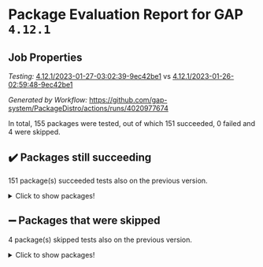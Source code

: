 # Package Evaluation Report for GAP `4.12.1`

## Job Properties

*Testing:* [4.12.1/2023-01-27-03:02:39-9ec42be1](https://github.com/gap-system/PackageDistro/blob/data/reports/4.12.1/2023-01-27-03:02:39-9ec42be1) vs [4.12.1/2023-01-26-02:59:48-9ec42be1](https://github.com/gap-system/PackageDistro/blob/data/reports/4.12.1/2023-01-26-02:59:48-9ec42be1)

*Generated by Workflow:* https://github.com/gap-system/PackageDistro/actions/runs/4020977674

In total, 155 packages were tested, out of which 151 succeeded, 0 failed and 4 were skipped.

## :heavy_check_mark: Packages still succeeding

151 package(s) succeeded tests also on the previous version.
<details><summary>Click to show packages!</summary>

- 4ti2interface 2023.01-01 [(success)](https://github.com/gap-system/PackageDistro/actions/runs/4020977674/jobs/6909602070)
- ace 5.6.2 [(success)](https://github.com/gap-system/PackageDistro/actions/runs/4020977674/jobs/6909602146)
- aclib 1.3.2 [(success)](https://github.com/gap-system/PackageDistro/actions/runs/4020977674/jobs/6909602235)
- agt 0.3.1 [(success)](https://github.com/gap-system/PackageDistro/actions/runs/4020977674/jobs/6909602314)
- alnuth 3.2.1 [(success)](https://github.com/gap-system/PackageDistro/actions/runs/4020977674/jobs/6909602401)
- anupq 3.3.0 [(success)](https://github.com/gap-system/PackageDistro/actions/runs/4020977674/jobs/6909602478)
- atlasrep 2.1.6 [(success)](https://github.com/gap-system/PackageDistro/actions/runs/4020977674/jobs/6909602546)
- autodoc 2022.10.20 [(success)](https://github.com/gap-system/PackageDistro/actions/runs/4020977674/jobs/6909602603)
- automata 1.15 [(success)](https://github.com/gap-system/PackageDistro/actions/runs/4020977674/jobs/6909602673)
- automgrp 1.3.2 [(success)](https://github.com/gap-system/PackageDistro/actions/runs/4020977674/jobs/6909602728)
- autpgrp 1.11 [(success)](https://github.com/gap-system/PackageDistro/actions/runs/4020977674/jobs/6909602789)
- cap 2023.01-09 [(success)](https://github.com/gap-system/PackageDistro/actions/runs/4020977674/jobs/6909602859)
- caratinterface 2.3.4 [(success)](https://github.com/gap-system/PackageDistro/actions/runs/4020977674/jobs/6909602922)
- cddinterface 2022.11.01 [(success)](https://github.com/gap-system/PackageDistro/actions/runs/4020977674/jobs/6909602971)
- circle 1.6.5 [(success)](https://github.com/gap-system/PackageDistro/actions/runs/4020977674/jobs/6909603024)
- classicpres 1.22 [(success)](https://github.com/gap-system/PackageDistro/actions/runs/4020977674/jobs/6909603099)
- cohomolo 1.6.11 [(success)](https://github.com/gap-system/PackageDistro/actions/runs/4020977674/jobs/6909603158)
- congruence 1.2.4 [(success)](https://github.com/gap-system/PackageDistro/actions/runs/4020977674/jobs/6909603209)
- corelg 1.56 [(success)](https://github.com/gap-system/PackageDistro/actions/runs/4020977674/jobs/6909603269)
- crime 1.6 [(success)](https://github.com/gap-system/PackageDistro/actions/runs/4020977674/jobs/6909603357)
- crisp 1.4.6 [(success)](https://github.com/gap-system/PackageDistro/actions/runs/4020977674/jobs/6909603419)
- crypting 0.10.4 [(success)](https://github.com/gap-system/PackageDistro/actions/runs/4020977674/jobs/6909603544)
- cryst 4.1.25 [(success)](https://github.com/gap-system/PackageDistro/actions/runs/4020977674/jobs/6909603609)
- crystcat 1.1.10 [(success)](https://github.com/gap-system/PackageDistro/actions/runs/4020977674/jobs/6909603685)
- ctbllib 1.3.4 [(success)](https://github.com/gap-system/PackageDistro/actions/runs/4020977674/jobs/6909603736)
- cubefree 1.19 [(success)](https://github.com/gap-system/PackageDistro/actions/runs/4020977674/jobs/6909603830)
- curlinterface 2.3.1 [(success)](https://github.com/gap-system/PackageDistro/actions/runs/4020977674/jobs/6909603908)
- cvec 2.7.6 [(success)](https://github.com/gap-system/PackageDistro/actions/runs/4020977674/jobs/6909604005)
- datastructures 0.3.0 [(success)](https://github.com/gap-system/PackageDistro/actions/runs/4020977674/jobs/6909604086)
- deepthought 1.0.6 [(success)](https://github.com/gap-system/PackageDistro/actions/runs/4020977674/jobs/6909604200)
- design 1.7 [(success)](https://github.com/gap-system/PackageDistro/actions/runs/4020977674/jobs/6909604277)
- difsets 2.3.1 [(success)](https://github.com/gap-system/PackageDistro/actions/runs/4020977674/jobs/6909604390)
- digraphs 1.6.1 [(success)](https://github.com/gap-system/PackageDistro/actions/runs/4020977674/jobs/6909604469)
- edim 1.3.6 [(success)](https://github.com/gap-system/PackageDistro/actions/runs/4020977674/jobs/6909604534)
- example 4.3.3 [(success)](https://github.com/gap-system/PackageDistro/actions/runs/4020977674/jobs/6909604590)
- examplesforhomalg 2022.11-01 [(success)](https://github.com/gap-system/PackageDistro/actions/runs/4020977674/jobs/6909604647)
- factint 1.6.3 [(success)](https://github.com/gap-system/PackageDistro/actions/runs/4020977674/jobs/6909604743)
- ferret 1.0.9 [(success)](https://github.com/gap-system/PackageDistro/actions/runs/4020977674/jobs/6909604810)
- fga 1.4.0 [(success)](https://github.com/gap-system/PackageDistro/actions/runs/4020977674/jobs/6909604868)
- fining 1.5.4 [(success)](https://github.com/gap-system/PackageDistro/actions/runs/4020977674/jobs/6909604939)
- float 1.0.3 [(success)](https://github.com/gap-system/PackageDistro/actions/runs/4020977674/jobs/6909605034)
- format 1.4.3 [(success)](https://github.com/gap-system/PackageDistro/actions/runs/4020977674/jobs/6909605133)
- forms 1.2.9 [(success)](https://github.com/gap-system/PackageDistro/actions/runs/4020977674/jobs/6909605207)
- fplsa 1.2.6 [(success)](https://github.com/gap-system/PackageDistro/actions/runs/4020977674/jobs/6909605268)
- fr 2.4.12 [(success)](https://github.com/gap-system/PackageDistro/actions/runs/4020977674/jobs/6909605317)
- francy 1.2.5 [(success)](https://github.com/gap-system/PackageDistro/actions/runs/4020977674/jobs/6909605439)
- fwtree 1.3 [(success)](https://github.com/gap-system/PackageDistro/actions/runs/4020977674/jobs/6909605516)
- gapdoc 1.6.6 [(success)](https://github.com/gap-system/PackageDistro/actions/runs/4020977674/jobs/6909605604)
- gauss 2023.01-01 [(success)](https://github.com/gap-system/PackageDistro/actions/runs/4020977674/jobs/6909605700)
- gaussforhomalg 2022.08-03 [(success)](https://github.com/gap-system/PackageDistro/actions/runs/4020977674/jobs/6909605773)
- gbnp 1.0.5 [(success)](https://github.com/gap-system/PackageDistro/actions/runs/4020977674/jobs/6909605851)
- generalizedmorphismsforcap 2022.12-01 [(success)](https://github.com/gap-system/PackageDistro/actions/runs/4020977674/jobs/6909605923)
- genss 1.6.8 [(success)](https://github.com/gap-system/PackageDistro/actions/runs/4020977674/jobs/6909606013)
- gradedmodules 2022.09-02 [(success)](https://github.com/gap-system/PackageDistro/actions/runs/4020977674/jobs/6909606092)
- gradedringforhomalg 2022.11-01 [(success)](https://github.com/gap-system/PackageDistro/actions/runs/4020977674/jobs/6909606184)
- grape 4.9.0 [(success)](https://github.com/gap-system/PackageDistro/actions/runs/4020977674/jobs/6909606251)
- groupoids 1.71 [(success)](https://github.com/gap-system/PackageDistro/actions/runs/4020977674/jobs/6909606326)
- grpconst 2.6.3 [(success)](https://github.com/gap-system/PackageDistro/actions/runs/4020977674/jobs/6909606401)
- guarana 0.96.3 [(success)](https://github.com/gap-system/PackageDistro/actions/runs/4020977674/jobs/6909606459)
- guava 3.18 [(success)](https://github.com/gap-system/PackageDistro/actions/runs/4020977674/jobs/6909606529)
- hap 1.49 [(success)](https://github.com/gap-system/PackageDistro/actions/runs/4020977674/jobs/6909606588)
- hapcryst 0.1.15 [(success)](https://github.com/gap-system/PackageDistro/actions/runs/4020977674/jobs/6909606669)
- hecke 1.5.3 [(success)](https://github.com/gap-system/PackageDistro/actions/runs/4020977674/jobs/6909606755)
- help 3.5 [(success)](https://github.com/gap-system/PackageDistro/actions/runs/4020977674/jobs/6909606829)
- homalg 2022.12-02 [(success)](https://github.com/gap-system/PackageDistro/actions/runs/4020977674/jobs/6909606896)
- homalgtocas 2022.11-02 [(success)](https://github.com/gap-system/PackageDistro/actions/runs/4020977674/jobs/6909606966)
- idrel 2.44 [(success)](https://github.com/gap-system/PackageDistro/actions/runs/4020977674/jobs/6909607028)
- images 1.3.1 [(success)](https://github.com/gap-system/PackageDistro/actions/runs/4020977674/jobs/6909607111)
- intpic 0.3.0 [(success)](https://github.com/gap-system/PackageDistro/actions/runs/4020977674/jobs/6909607189)
- io 4.8.0 [(success)](https://github.com/gap-system/PackageDistro/actions/runs/4020977674/jobs/6909607260)
- io_forhomalg 2022.11-01 [(success)](https://github.com/gap-system/PackageDistro/actions/runs/4020977674/jobs/6909607336)
- irredsol 1.4.4 [(success)](https://github.com/gap-system/PackageDistro/actions/runs/4020977674/jobs/6909607415)
- json 2.1.1 [(success)](https://github.com/gap-system/PackageDistro/actions/runs/4020977674/jobs/6909607502)
- jupyterkernel 1.4.1 [(success)](https://github.com/gap-system/PackageDistro/actions/runs/4020977674/jobs/6909607574)
- jupyterviz 1.5.6 [(success)](https://github.com/gap-system/PackageDistro/actions/runs/4020977674/jobs/6909607643)
- kan 1.34 [(success)](https://github.com/gap-system/PackageDistro/actions/runs/4020977674/jobs/6909607726)
- kbmag 1.5.11 [(success)](https://github.com/gap-system/PackageDistro/actions/runs/4020977674/jobs/6909607808)
- laguna 3.9.5 [(success)](https://github.com/gap-system/PackageDistro/actions/runs/4020977674/jobs/6909607880)
- liealgdb 2.2.1 [(success)](https://github.com/gap-system/PackageDistro/actions/runs/4020977674/jobs/6909607941)
- liepring 2.8 [(success)](https://github.com/gap-system/PackageDistro/actions/runs/4020977674/jobs/6909608009)
- liering 2.4.2 [(success)](https://github.com/gap-system/PackageDistro/actions/runs/4020977674/jobs/6909608088)
- linearalgebraforcap 2023.01-03 [(success)](https://github.com/gap-system/PackageDistro/actions/runs/4020977674/jobs/6909608154)
- localizeringforhomalg 2022.11-01 [(success)](https://github.com/gap-system/PackageDistro/actions/runs/4020977674/jobs/6909608224)
- loops 3.4.3 [(success)](https://github.com/gap-system/PackageDistro/actions/runs/4020977674/jobs/6909608304)
- lpres 1.0.3 [(success)](https://github.com/gap-system/PackageDistro/actions/runs/4020977674/jobs/6909608373)
- majoranaalgebras 1.5.1 [(success)](https://github.com/gap-system/PackageDistro/actions/runs/4020977674/jobs/6909608437)
- mapclass 1.4.6 [(success)](https://github.com/gap-system/PackageDistro/actions/runs/4020977674/jobs/6909608508)
- matgrp 0.70 [(success)](https://github.com/gap-system/PackageDistro/actions/runs/4020977674/jobs/6909608573)
- matricesforhomalg 2023.01-01 [(success)](https://github.com/gap-system/PackageDistro/actions/runs/4020977674/jobs/6909608654)
- modisom 2.5.3 [(success)](https://github.com/gap-system/PackageDistro/actions/runs/4020977674/jobs/6909608715)
- modulepresentationsforcap 2022.12-01 [(success)](https://github.com/gap-system/PackageDistro/actions/runs/4020977674/jobs/6909608807)
- modules 2022.11-01 [(success)](https://github.com/gap-system/PackageDistro/actions/runs/4020977674/jobs/6909608866)
- monoidalcategories 2022.12-01 [(success)](https://github.com/gap-system/PackageDistro/actions/runs/4020977674/jobs/6909608948)
- nconvex 2022.09-01 [(success)](https://github.com/gap-system/PackageDistro/actions/runs/4020977674/jobs/6909609009)
- nilmat 1.4.2 [(success)](https://github.com/gap-system/PackageDistro/actions/runs/4020977674/jobs/6909609092)
- nock 1.5 [(success)](https://github.com/gap-system/PackageDistro/actions/runs/4020977674/jobs/6909609171)
- normalizinterface 1.3.5 [(success)](https://github.com/gap-system/PackageDistro/actions/runs/4020977674/jobs/6909609245)
- nq 2.5.9 [(success)](https://github.com/gap-system/PackageDistro/actions/runs/4020977674/jobs/6909609309)
- numericalsgps 1.3.1 [(success)](https://github.com/gap-system/PackageDistro/actions/runs/4020977674/jobs/6909609392)
- openmath 11.5.2 [(success)](https://github.com/gap-system/PackageDistro/actions/runs/4020977674/jobs/6909609460)
- orb 4.9.0 [(success)](https://github.com/gap-system/PackageDistro/actions/runs/4020977674/jobs/6909609526)
- packagemanager 1.3.2 [(success)](https://github.com/gap-system/PackageDistro/actions/runs/4020977674/jobs/6909609593)
- patternclass 2.4.3 [(success)](https://github.com/gap-system/PackageDistro/actions/runs/4020977674/jobs/6909609666)
- permut 2.0.4 [(success)](https://github.com/gap-system/PackageDistro/actions/runs/4020977674/jobs/6909609726)
- polenta 1.3.10 [(success)](https://github.com/gap-system/PackageDistro/actions/runs/4020977674/jobs/6909609791)
- polymaking 0.8.6 [(success)](https://github.com/gap-system/PackageDistro/actions/runs/4020977674/jobs/6909609835)
- primgrp 3.4.3 [(success)](https://github.com/gap-system/PackageDistro/actions/runs/4020977674/jobs/6909609874)
- profiling 2.5.2 [(success)](https://github.com/gap-system/PackageDistro/actions/runs/4020977674/jobs/6909609923)
- qpa 1.34 [(success)](https://github.com/gap-system/PackageDistro/actions/runs/4020977674/jobs/6909609968)
- quagroup 1.8.3 [(success)](https://github.com/gap-system/PackageDistro/actions/runs/4020977674/jobs/6909610039)
- radiroot 2.9 [(success)](https://github.com/gap-system/PackageDistro/actions/runs/4020977674/jobs/6909610077)
- rcwa 4.7.1 [(success)](https://github.com/gap-system/PackageDistro/actions/runs/4020977674/jobs/6909610118)
- rds 1.8 [(success)](https://github.com/gap-system/PackageDistro/actions/runs/4020977674/jobs/6909610170)
- recog 1.4.2 [(success)](https://github.com/gap-system/PackageDistro/actions/runs/4020977674/jobs/6909610217)
- repndecomp 1.3.0 [(success)](https://github.com/gap-system/PackageDistro/actions/runs/4020977674/jobs/6909610267)
- repsn 3.1.0 [(success)](https://github.com/gap-system/PackageDistro/actions/runs/4020977674/jobs/6909610322)
- resclasses 4.7.3 [(success)](https://github.com/gap-system/PackageDistro/actions/runs/4020977674/jobs/6909610386)
- ringsforhomalg 2022.11-01 [(success)](https://github.com/gap-system/PackageDistro/actions/runs/4020977674/jobs/6909610443)
- sco 2022.09-01 [(success)](https://github.com/gap-system/PackageDistro/actions/runs/4020977674/jobs/6909610508)
- scscp 2.4.0 [(success)](https://github.com/gap-system/PackageDistro/actions/runs/4020977674/jobs/6909610556)
- semigroups 5.2.0 [(success)](https://github.com/gap-system/PackageDistro/actions/runs/4020977674/jobs/6909610600)
- sglppow 2.3 [(success)](https://github.com/gap-system/PackageDistro/actions/runs/4020977674/jobs/6909610668)
- sgpviz 0.999.5 [(success)](https://github.com/gap-system/PackageDistro/actions/runs/4020977674/jobs/6909610739)
- simpcomp 2.1.14 [(success)](https://github.com/gap-system/PackageDistro/actions/runs/4020977674/jobs/6909610807)
- singular 2022.09.23 [(success)](https://github.com/gap-system/PackageDistro/actions/runs/4020977674/jobs/6909610867)
- sl2reps 1.1 [(success)](https://github.com/gap-system/PackageDistro/actions/runs/4020977674/jobs/6909610944)
- sla 1.5.3 [(success)](https://github.com/gap-system/PackageDistro/actions/runs/4020977674/jobs/6909611021)
- smallgrp 1.5.1 [(success)](https://github.com/gap-system/PackageDistro/actions/runs/4020977674/jobs/6909611080)
- smallsemi 0.6.13 [(success)](https://github.com/gap-system/PackageDistro/actions/runs/4020977674/jobs/6909611183)
- sonata 2.9.6 [(success)](https://github.com/gap-system/PackageDistro/actions/runs/4020977674/jobs/6909611246)
- sophus 1.27 [(success)](https://github.com/gap-system/PackageDistro/actions/runs/4020977674/jobs/6909611316)
- spinsym 1.5.2 [(success)](https://github.com/gap-system/PackageDistro/actions/runs/4020977674/jobs/6909611397)
- standardff 0.9.4 [(success)](https://github.com/gap-system/PackageDistro/actions/runs/4020977674/jobs/6909611445)
- symbcompcc 1.3.2 [(success)](https://github.com/gap-system/PackageDistro/actions/runs/4020977674/jobs/6909611512)
- thelma 1.3 [(success)](https://github.com/gap-system/PackageDistro/actions/runs/4020977674/jobs/6909611591)
- tomlib 1.2.9 [(success)](https://github.com/gap-system/PackageDistro/actions/runs/4020977674/jobs/6909611641)
- toolsforhomalg 2022.12-01 [(success)](https://github.com/gap-system/PackageDistro/actions/runs/4020977674/jobs/6909611712)
- toric 1.9.5 [(success)](https://github.com/gap-system/PackageDistro/actions/runs/4020977674/jobs/6909611774)
- toricvarieties 2022.07.13 [(success)](https://github.com/gap-system/PackageDistro/actions/runs/4020977674/jobs/6909611832)
- transgrp 3.6.3 [(success)](https://github.com/gap-system/PackageDistro/actions/runs/4020977674/jobs/6909611896)
- ugaly 4.0.3 [(success)](https://github.com/gap-system/PackageDistro/actions/runs/4020977674/jobs/6909611966)
- unipot 1.5 [(success)](https://github.com/gap-system/PackageDistro/actions/runs/4020977674/jobs/6909612061)
- unitlib 4.1.0 [(success)](https://github.com/gap-system/PackageDistro/actions/runs/4020977674/jobs/6909612143)
- utils 0.81 [(success)](https://github.com/gap-system/PackageDistro/actions/runs/4020977674/jobs/6909612203)
- uuid 0.7 [(success)](https://github.com/gap-system/PackageDistro/actions/runs/4020977674/jobs/6909612266)
- walrus 0.9991 [(success)](https://github.com/gap-system/PackageDistro/actions/runs/4020977674/jobs/6909612330)
- wedderga 4.10.2 [(success)](https://github.com/gap-system/PackageDistro/actions/runs/4020977674/jobs/6909612394)
- xmod 2.88 [(success)](https://github.com/gap-system/PackageDistro/actions/runs/4020977674/jobs/6909612461)
- xmodalg 1.23 [(success)](https://github.com/gap-system/PackageDistro/actions/runs/4020977674/jobs/6909612548)
- yangbaxter 0.10.2 [(success)](https://github.com/gap-system/PackageDistro/actions/runs/4020977674/jobs/6909612646)
- zeromqinterface 0.14 [(success)](https://github.com/gap-system/PackageDistro/actions/runs/4020977674/jobs/6909612729)
</details>

## :heavy_minus_sign: Packages that were skipped

4 package(s) skipped tests also on the previous version.
<details><summary>Click to show packages!</summary>

- browse 1.8.20 [(skipped)](https://github.com/gap-system/PackageDistro/actions/runs/4020977674/jobs/6909433772)
- itc 1.5.1 [(skipped)](https://github.com/gap-system/PackageDistro/actions/runs/4020977674/jobs/6909433772)
- polycyclic 2.16 [(skipped)](https://github.com/gap-system/PackageDistro/actions/runs/4020977674/jobs/6909433772)
- xgap 4.31 [(skipped)](https://github.com/gap-system/PackageDistro/actions/runs/4020977674/jobs/6909433772)
</details>

